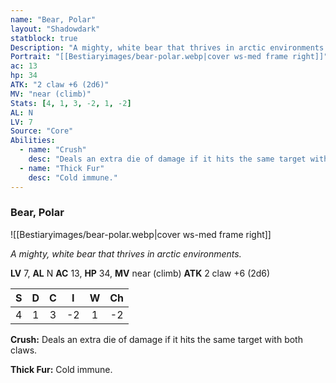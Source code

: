 ```yaml
---
name: "Bear, Polar"
layout: "Shadowdark"
statblock: true
Description: "A mighty, white bear that thrives in arctic environments."
Portrait: "[[Bestiaryimages/bear-polar.webp|cover ws-med frame right]]"
ac: 13
hp: 34
ATK: "2 claw +6 (2d6)"
MV: "near (climb)"
Stats: [4, 1, 3, -2, 1, -2]
AL: N
LV: 7
Source: "Core"
Abilities:
  - name: "Crush"
    desc: "Deals an extra die of damage if it hits the same target with both claws."
  - name: "Thick Fur"
    desc: "Cold immune."
---
```


### Bear, Polar

![[Bestiaryimages/bear-polar.webp|cover ws-med frame right]]

_A mighty, white bear that thrives in arctic environments._

**LV** 7, **AL** N
**AC** 13, **HP** 34, **MV** near (climb)
**ATK** 2 claw +6 (2d6)

|  S  |  D  |  C  |  I  |  W  |  Ch  |
|:---:|:---:|:---:|:---:|:---:|:----:|
| 4 | 1 | 3 | -2 | 1 | -2 |

**Crush:** Deals an extra die of damage if it hits the same target with both claws.

**Thick Fur:** Cold immune.

